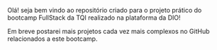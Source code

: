Olá! seja bem vindo ao repositório criado para o projeto prático do bootcamp FullStack da TQI realizado na plataforma da DIO!

Em breve postarei mais projetos cada vez mais complexos no GitHub relacionados a este bootcamp.